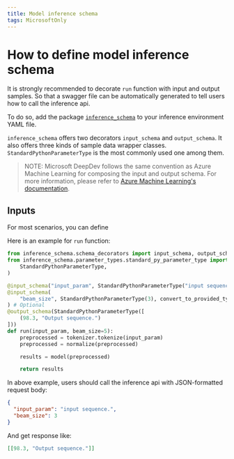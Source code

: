 ```yaml
---
title: Model inference schema
tags: MicrosoftOnly
---
```


# How to define model inference schema

It is strongly recommended to decorate `run` function with input and output samples. So that a swagger file can be automatically generated to tell users how to call the inference api.

To do so, add the package [`inference_schema`](https://pypi.org/project/inference-schema/) to your inference environment YAML file.

`inference_schema` offers two decorators `input_schema` and `output_schema`. It also offers three kinds of sample data wrapper classes. `StandardPythonParameterType` is the most commonly used one among them.

> NOTE: Microsoft DeepDev follows the same convention as Azure Machine Learning for composing the input and output schema. For more information, please refer to [Azure Machine Learning's documentation](https://docs.microsoft.com/en-us/azure/machine-learning/how-to-deploy-advanced-entry-script#automatically-generate-a-swagger-schema).

## Inputs

For most scenarios, you can define

Here is an example for `run` function:

```python
from inference_schema.schema_decorators import input_schema, output_schema
from inference_schema.parameter_types.standard_py_parameter_type import (
    StandardPythonParameterType,
)

@input_schema("input_param", StandardPythonParameterType("input sequence.")) # Mandatory
@input_schema(
    "beam_size", StandardPythonParameterType(3), convert_to_provided_type=False
) # Optional
@output_schema(StandardPythonParameterType([
    (98.3, "Output sequence.")
]))
def run(input_param, beam_size=5):
    preprocessed = tokenizer.tokenize(input_param)
    preprocessed = normalize(preprocessed)

    results = model(preprocessed)

    return results
```

In above example, users should call the inference api with JSON-formatted request body:

```json
{
  "input_param": "input sequence.",
  "beam_size": 3
}
```

And get response like:

```json
[[98.3, "Output sequence."]]
```
